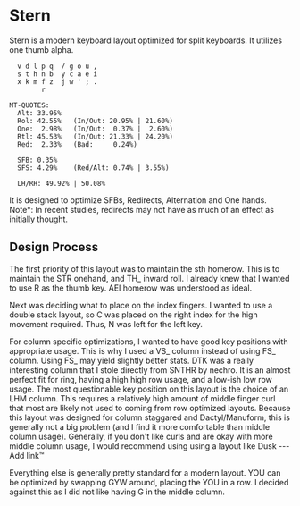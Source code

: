 # Stern
Stern is a modern keyboard layout optimized for split keyboards. It utilizes one thumb alpha.

```
  v d l p q  / g o u ,
  s t h n b  y c a e i
  x k m f z  j w ' ; .
        r                   

MT-QUOTES:
  Alt: 33.95%
  Rol: 42.55%   (In/Out: 20.95% | 21.60%)
  One:  2.98%   (In/Out:  0.37% |  2.60%)
  Rtl: 45.53%   (In/Out: 21.33% | 24.20%)
  Red:  2.33%   (Bad:     0.24%)

  SFB: 0.35%
  SFS: 4.29%    (Red/Alt: 0.74% | 3.55%)

  LH/RH: 49.92% | 50.08%
```

It is designed to optimize SFBs, Redirects, Alternation and One hands. 
Note*: In recent studies, redirects may not have as much of an effect as initially thought.

## Design Process
The first priority of this layout was to maintain the sth homerow. This is to maintain the STR onehand, and TH_ inward roll. I already knew that I wanted to use R as the thumb key. AEI homerow was understood as ideal. 

Next was deciding what to place on the index fingers. I wanted to use a double stack layout, so C was placed on the right index for the high movement required. Thus, N was left for the left key.

For column specific optimizations, I wanted to have good key positions with appropriate usage. This is why I used a VS_ column instead of using FS_ column. Using FS_ may yield slightly better stats. DTK was a really interesting column that I stole directly from SNTHR by nechro. It is an almost perfect fit for ring, having a high high row usage, and a low-ish low row usage. The most questionable key position on this layout is the choice of an LHM column. This requires a relatively high amount of middle finger curl that most are likely not used to coming from row optimized layouts. Because this layout was designed for column staggared and Dactyl/Manuform, this is generally not a big problem (and I find it more comfortable than middle column usage). Generally, if you don't like curls and are okay with more middle column usage, I would recommend using using a layout like Dusk --- Add link™️

Everything else is generally pretty standard for a modern layout. YOU can be optimized by swapping GYW around, placing the YOU in a row. I decided against this as I did not like having G in the middle column.  
